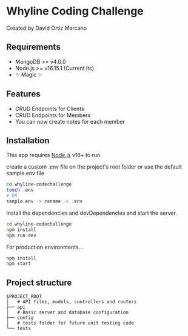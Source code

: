 # Whyline Coding Challenge

Created by David Ortiz Marcano

## Requirements

- MongoDB >= v4.0.0
- Node.js >= v16.15.1 (Current lts)
- ✨ Magic ✨

## Features

- CRUD Endpoints for Clients
- CRUD Endpoints for Members
- You can now create notes for each member

## Installation

This app requires [Node.js](https://nodejs.org/) v16+ to run.

create a custom .env file on the project's root folder or use the default sample.env file
```sh
cd whyline-codechallenge
touch .env
# OR
sample.env -> rename -> .env
```

Install the dependencies and devDependencies and start the server.

```sh
cd whyline-codechallenge
npm install
npm run dev
```

For production environments...

```sh
npm install
npm start
```

## Project structure

```
$PROJECT_ROOT
│   # API files, models, controllers and routers
├── api
│   # Basic server and database configuration
├── config
│   # tests folder for future unit testing code
└── tests
```